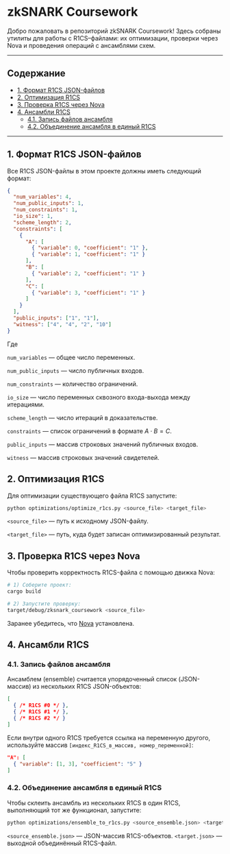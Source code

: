 # zkSNARK Coursework

Добро пожаловать в репозиторий zkSNARK Coursework!
Здесь собраны утилиты для работы с R1CS–файлами: их оптимизации, проверки через Nova и проведения операций с ансамблями схем.

---

## Содержание

- [1. Формат R1CS JSON-файлов](#1-формат-r1cs-json-файлов)  
- [2. Оптимизация R1CS](#2-оптимизация-r1cs)  
- [3. Проверка R1CS через Nova](#3-проверка-r1cs-через-nova)  
- [4. Ансамбли R1CS](#4-ансамбли-r1cs)  
  - [4.1. Запись файлов ансамбля](#41-запись-файлов-ансамбля)  
  - [4.2. Объединение ансамбля в единый R1CS](#42-объединение-ансамбля-в-единый-r1cs)  

---

## 1. Формат R1CS JSON-файлов

Все R1CS JSON-файлы в этом проекте должны иметь следующий формат:

```json
{
  "num_variables": 4,
  "num_public_inputs": 1,
  "num_constraints": 1,
  "io_size": 1,
  "scheme_length": 2,
  "constraints": [
    {
      "A": [
        { "variable": 0, "coefficient": "1" },
        { "variable": 1, "coefficient": "1" }
      ],
      "B": [
        { "variable": 2, "coefficient": "1" }
      ],
      "C": [
        { "variable": 3, "coefficient": "1" }
      ]
    }
  ],
  "public_inputs": ["1", "1"],
  "witness": ["4", "4", "2", "10"]
}
```
Где

`num_variables` — общее число переменных.

`num_public_inputs` — число публичных входов.

`num_constraints` — количество ограничений.

`io_size` — число переменных сквозного входа-выхода между итерациями.

`scheme_length` — число итераций в доказательстве.

`constraints` — список ограничений в формате $A \cdot B = C$.

`public_inputs` — массив строковых значений публичных входов.

`witness` — массив строковых значений свидетелей.

## 2. Оптимизация R1CS

Для оптимизации существующего файла R1CS запустите:

```bash
python optimizations/optimize_r1cs.py <source_file> <target_file>
```

`<source_file>` — путь к исходному JSON-файлу.

`<target_file>` — путь, куда будет записан оптимизированный результат.

## 3. Проверка R1CS через Nova

Чтобы проверить корректность R1CS-файла с помощью движка Nova:

```bash
# 1) Соберите проект:
cargo build

# 2) Запустите проверку:
target/debug/zksnark_coursework <source_file>
```

Заранее убедитесь, что [Nova]((https://github.com/microsoft/Nova/tree/main)) установлена.

## 4. Ансамбли R1CS

### 4.1. Запись файлов ансамбля

Ансамблем (ensemble) считается упорядоченный список (JSON-массив) из нескольких R1CS JSON-объектов:

```json
[
  { /* R1CS #0 */ },
  { /* R1CS #1 */ },
  { /* R1CS #2 */ }
]
```

Если внутри одного R1CS требуется ссылка на переменную другого, используйте массив `[индекс_R1CS_в_массив, номер_переменной]`:

```json
"A": [
  { "variable": [1, 3], "coefficient": "5" }
]
```

### 4.2. Объединение ансамбля в единый R1CS

Чтобы склеить ансамбль из нескольких R1CS в один R1CS, выполняющий тот же функционал, запустите:

```bash
python optimizations/ensemble_to_r1cs.py <source_ensemble.json> <target.json>
```

`<source_ensemble.json>` — JSON-массив R1CS-объектов.
`<target.json>` — выходной объединённый R1CS-файл.

